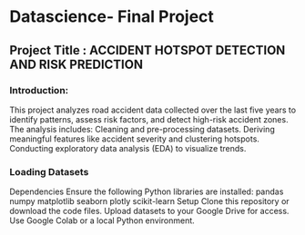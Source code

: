 # Datascience- Final Project

## Project Title : ACCIDENT HOTSPOT DETECTION AND RISK PREDICTION

### Introduction:
This project analyzes road accident data collected over the last five years to identify patterns, assess risk factors, and detect high-risk accident zones. The analysis includes:
Cleaning and pre-processing datasets.
Deriving meaningful features like accident severity and clustering hotspots.
Conducting exploratory data analysis (EDA) to visualize trends.

### Loading Datasets
Dependencies
Ensure the following Python libraries are installed:
pandas
numpy
matplotlib
seaborn
plotly
scikit-learn
Setup
Clone this repository or download the code files.
Upload datasets to your Google Drive for access.
Use Google Colab or a local Python environment.
